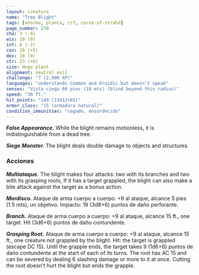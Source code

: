 ```yaml
---
layout: creature
name: "Tree Blight"
tags: [enorme, planta, cr7, curse-of-strahd]
page_number: 230
cha: 3 (-4)
wis: 10 (0)
int: 6 (-2)
con: 20 (+5)
dex: 10 (0)
str: 23 (+6)
size: Huge plant
alignment: neutral evil
challenge: "7 (2,900 XP)"
languages: "understands Common and Druidic but doesn't speak"
senses: "Vista ciega 60 pies (18 mts) (blind beyond this radius)"
speed: "30 ft."
hit_points: "149 (13d12+65)"
armor_class: "15 (armadura natural)"
condition_immunities: "cegado, ensordecido"
---
```


***False Appearance.*** While the blight remains motionless, it is indistinguishable from a dead tree.

***Siege Monster.*** The blight deals double damage to objects and structures.

### Acciones

***Multiataque.*** The blight makes four attacks: two with its branches and two with its grasping roots, If it has a target grappled, the blight can also make a bite attack against the target as a bonus action.

***Mordisco.*** Ataque de arma cuerpo a cuerpo: +9 al ataque, alcance 5 pies (1.5 mts), un objetivo. Impacto: 19 (3d8+6) puntos de daño perforante.

***Branch.*** Ataque de arma cuerpo a cuerpo: +9 al ataque, alcance 15 ft., one target. Hit (3d6+6) puntos de daño contundente.

***Grasping Root.*** Ataque de arma cuerpo a cuerpo: +9 al ataque, alcance 15 ft., one creature not grappled by the blight. Hit: the target is grappled (escape DC 15). Until the grapple ends, the target takes 9 (1d6+6) puntos de daño contundente at the start of each of its turns. The root has AC 15 and can be severed by dealing 6 slashing damage or more to it at once. Cutting the root doesn't hurt the blight but ends the grapple.